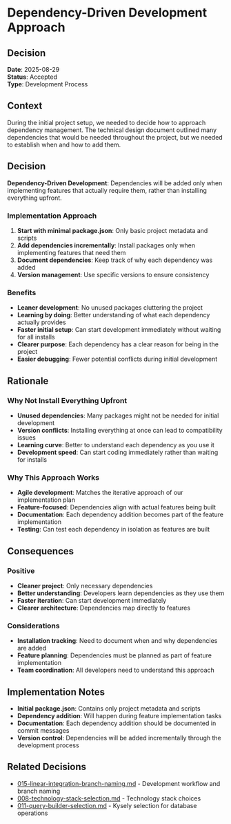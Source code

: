 # Dependency-Driven Development Approach

## Decision

**Date**: 2025-08-29  
**Status**: Accepted  
**Type**: Development Process  

## Context

During the initial project setup, we needed to decide how to approach dependency management. The technical design document outlined many dependencies that would be needed throughout the project, but we needed to establish when and how to add them.

## Decision

**Dependency-Driven Development**: Dependencies will be added only when implementing features that actually require them, rather than installing everything upfront.

### Implementation Approach
1. **Start with minimal package.json**: Only basic project metadata and scripts
2. **Add dependencies incrementally**: Install packages only when implementing features that need them
3. **Document dependencies**: Keep track of why each dependency was added
4. **Version management**: Use specific versions to ensure consistency

### Benefits
- **Leaner development**: No unused packages cluttering the project
- **Learning by doing**: Better understanding of what each dependency actually provides
- **Faster initial setup**: Can start development immediately without waiting for all installs
- **Clearer purpose**: Each dependency has a clear reason for being in the project
- **Easier debugging**: Fewer potential conflicts during initial development

## Rationale

### Why Not Install Everything Upfront
- **Unused dependencies**: Many packages might not be needed for initial development
- **Version conflicts**: Installing everything at once can lead to compatibility issues
- **Learning curve**: Better to understand each dependency as you use it
- **Development speed**: Can start coding immediately rather than waiting for installs

### Why This Approach Works
- **Agile development**: Matches the iterative approach of our implementation plan
- **Feature-focused**: Dependencies align with actual features being built
- **Documentation**: Each dependency addition becomes part of the feature implementation
- **Testing**: Can test each dependency in isolation as features are built

## Consequences

### Positive
- **Cleaner project**: Only necessary dependencies
- **Better understanding**: Developers learn dependencies as they use them
- **Faster iteration**: Can start development immediately
- **Clearer architecture**: Dependencies map directly to features

### Considerations
- **Installation tracking**: Need to document when and why dependencies are added
- **Feature planning**: Dependencies must be planned as part of feature implementation
- **Team coordination**: All developers need to understand this approach

## Implementation Notes

- **Initial package.json**: Contains only project metadata and scripts
- **Dependency addition**: Will happen during feature implementation tasks
- **Documentation**: Each dependency addition should be documented in commit messages
- **Version control**: Dependencies will be added incrementally through the development process

## Related Decisions

- [015-linear-integration-branch-naming.md](./015-linear-integration-branch-naming.md) - Development workflow and branch naming
- [008-technology-stack-selection.md](./008-technology-stack-selection.md) - Technology stack choices
- [011-query-builder-selection.md](./011-query-builder-selection.md) - Kysely selection for database operations
